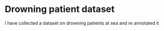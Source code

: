 # Drowning patient dataset
I have collected a dataset on drowning patients at sea and re annotated it
